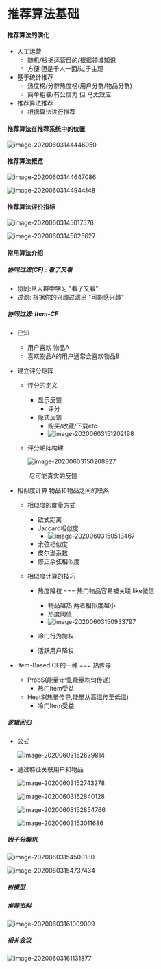 # 推荐算法基础

#### 推荐算法的演化

- 人工运营
  - 随机/根据运营目的/根据领域知识
  - 方便 但是千人一面/过于主观
- 基于统计推荐
  - 热度榜/分群热度榜(用户分群/物品分群)
  - 简单粗暴/有公信力 但 马太效应
- 推荐算法推荐
  - 根据算法进行推荐

#### 推荐算法在推荐系统中的位置

![image-20200603144446950](C:\Users\v_clweng\AppData\Roaming\Typora\typora-user-images\image-20200603144446950.png)

#### 推荐算法概览

![image-20200603144647086](C:\Users\v_clweng\AppData\Roaming\Typora\typora-user-images\image-20200603144647086.png)

![image-20200603144944148](C:\Users\v_clweng\AppData\Roaming\Typora\typora-user-images\image-20200603144944148.png)

#### 推荐算法评价指标

![image-20200603145017576](C:\Users\v_clweng\AppData\Roaming\Typora\typora-user-images\image-20200603145017576.png)

![image-20200603145025627](C:\Users\v_clweng\AppData\Roaming\Typora\typora-user-images\image-20200603145025627.png)

#### 常用算法介绍

##### 协同过滤(CF) : 看了又看

- 协同:从人群中学习 "看了又看"
- 过滤: 根据你的兴趣过滤出 "可能感兴趣"

##### 协同过滤: Item-CF

- 已知

  - 用户喜欢 物品A
  - 喜欢物品A的用户通常会喜欢物品B

- 建立评分矩阵

  - 评分的定义

    - 显示反馈
      - 评分
    - 隐式反馈
      - 购买/收藏/下载etc
      - ![image-20200603151202198](C:\Users\v_clweng\AppData\Roaming\Typora\typora-user-images\image-20200603151202198.png)

  - 评分矩阵构建

    ![image-20200603150208927](C:\Users\v_clweng\AppData\Roaming\Typora\typora-user-images\image-20200603150208927.png)

    ​	尽可能真实的反馈

- 相似度计算 物品和物品之间的联系

  - 相似度的度量方式

    - 欧式距离
    - Jaccard相似度
      - ![image-20200603150513467](C:\Users\v_clweng\AppData\Roaming\Typora\typora-user-images\image-20200603150513467.png)
    - 余弦相似度
    - 皮尔逊系数
    - 修正余弦相似度

  - 相似度计算的技巧

    - 热度降权 === 热门物品容易被关联 like微信
      - 物品越热 两者相似度越小
      - 热度阈值 
      - ![image-20200603150933797](C:\Users\v_clweng\AppData\Roaming\Typora\typora-user-images\image-20200603150933797.png)
    - 冷门行为加权

    - 活跃用户降权

- Item-Based CF的一种 === 热传导

  - ProbS(能量守恒,能量均匀传递)
    - 热门Item受益
  - HeatS(热量传导,能量从高温传至低温)
    - 冷门Item受益

##### 逻辑回归

- 公式

  ![image-20200603152639814](C:\Users\v_clweng\AppData\Roaming\Typora\typora-user-images\image-20200603152639814.png)

- 通过特征关联用户和物品

  ![image-20200603152743278](C:\Users\v_clweng\AppData\Roaming\Typora\typora-user-images\image-20200603152743278.png)

  ![image-20200603152840128](C:\Users\v_clweng\AppData\Roaming\Typora\typora-user-images\image-20200603152840128.png)

  ![image-20200603152854766](C:\Users\v_clweng\AppData\Roaming\Typora\typora-user-images\image-20200603152854766.png)

  ![image-20200603153011686](C:\Users\v_clweng\AppData\Roaming\Typora\typora-user-images\image-20200603153011686.png)

##### 因子分解机

![image-20200603154500180](C:\Users\v_clweng\AppData\Roaming\Typora\typora-user-images\image-20200603154500180.png)

![image-20200603154737434](C:\Users\v_clweng\AppData\Roaming\Typora\typora-user-images\image-20200603154737434.png)

##### 树模型





##### 推荐资料

![image-20200603161009009](C:\Users\v_clweng\AppData\Roaming\Typora\typora-user-images\image-20200603161009009.png)

##### 相关会议

![image-20200603161131877](C:\Users\v_clweng\AppData\Roaming\Typora\typora-user-images\image-20200603161131877.png)


